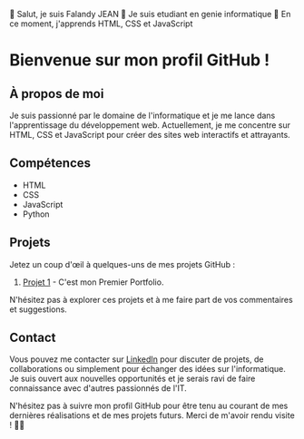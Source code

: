 👋 Salut, je suis Falandy JEAN
👀 Je suis etudiant en genie informatique
🌱 En ce moment, j'apprends HTML, CSS et JavaScript

# Bienvenue sur mon profil GitHub !

## À propos de moi
Je suis passionné par le domaine de l'informatique et je me lance dans l'apprentissage du développement web. Actuellement, je me concentre sur HTML, CSS et JavaScript pour créer des sites web interactifs et attrayants.

## Compétences
- HTML
- CSS
- JavaScript
- Python

## Projets
Jetez un coup d'œil à quelques-uns de mes projets GitHub :
1. [Projet 1](https://falandyjean.github.io/Portfolio/) - C'est mon Premier Portfolio.


N'hésitez pas à explorer ces projets et à me faire part de vos commentaires et suggestions.

## Contact
Vous pouvez me contacter sur [LinkedIn](www.linkedin.com/in/falandy-jean-148b8a223) pour discuter de projets, de collaborations ou simplement pour échanger des idées sur l'informatique. Je suis ouvert aux nouvelles opportunités et je serais ravi de faire connaissance avec d'autres passionnés de l'IT.

N'hésitez pas à suivre mon profil GitHub pour être tenu au courant de mes dernières réalisations et de mes projets futurs. Merci de m'avoir rendu visite ! 👋🚀
